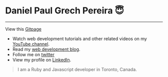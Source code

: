 # Daniel Paul Grech Pereira :innocent:
---

View this [Gitpage][gitpagelink]

- Watch web development tutorials and other related videos on my [YouTube channel][youtubelink].
- Read my [web development blog][bloglink].
- Follow me on [twitter][twitterlink]
- View my profile on [LinkedIn][linkedinlink].


> I am a Ruby and Javascript developer in Toronto, Canada.

[gitpagelink]: <https://pereiradaniel.github.io>
[youtubelink]: <https://www.youtube.com/c/danielpaulgrechpereira>
[bloglink]: <https://medium.com/@pereirawebdev>
[twitterlink]: <https://twitter.com/pereirawebdev>
[linkedinlink]: <https://ca.linkedin.com/in/danielpaulpereira>
